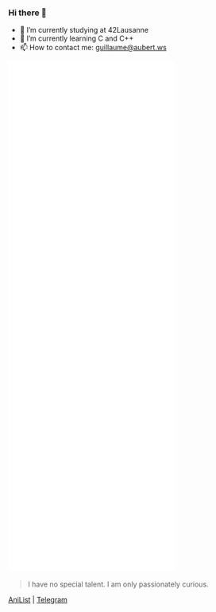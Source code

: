 ### Hi there 👋

- 🔭 I’m currently studying at 42Lausanne
- 🌱 I’m currently learning C and C++
- 📫 How to contact me: guillaume@aubert.ws
<!---
[![gaubert's 42 stats](https://badge42.vercel.app/api/v2/cl1g0pdbz000609mrgixjjlh3/stats?cursusId=21&coalitionId=192)](https://github.com/JaeSeoKim/badge42)
-->

![Metrics](/github-metrics.svg)

>I have no special talent. I am only passionately curious.

[AniList](https://anilist.co/user/GuillaumeCH/) | [Telegram](https://t.me/Guillaume1868)
